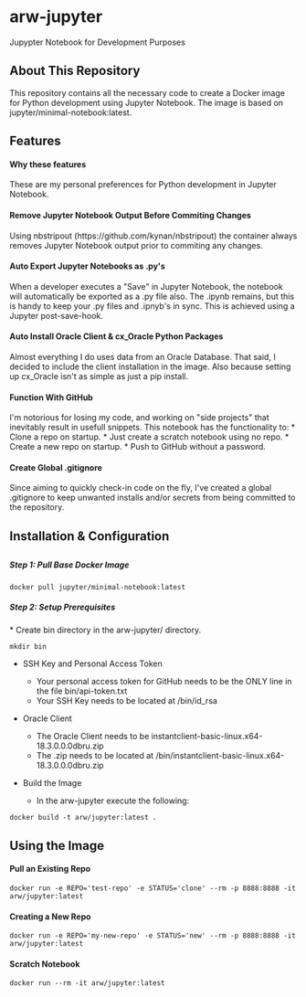 # arw-jupyter
Jupypter Notebook for Development Purposes

<h2>About This Repository</h2>
This repository contains all the necessary code to create a Docker image for Python development using Jupyter Notebook. The image is based on jupyter/minimal-notebook:latest.


<h2>Features</h2>
<h4>Why these features</h4>
These are my personal preferences for Python development in Jupyter Notebook.

<h4>Remove Jupyter Notebook Output Before Commiting Changes</h4>
Using nbstripout (https://github.com/kynan/nbstripout) the container always removes Jupyter Notebook output prior to commiting any changes.

<h4>Auto Export Jupyter Notebooks as .py's</h4>
When a developer executes a "Save" in Jupyter Notebook, the notebook will automatically be exported as a .py file also. The .ipynb remains, but this is handy to keep your .py files and .ipnyb's in sync. This is achieved using a Jupyter post-save-hook.

<h4>Auto Install Oracle Client & cx_Oracle Python Packages</h4>
Almost everything I do uses data from an Oracle Database. That said, I decided to include the client installation in the image. Also because setting up cx_Oracle isn't as simple as just a pip install.

<h4>Function With GitHub</h4>
I'm notorious for losing my code, and working on "side projects" that inevitably result in usefull snippets. This notebook has the functionality to:
* Clone a repo on startup.
* Just create a scratch notebook using no repo.
* Create a new repo on startup.
* Push to GitHub without a password.

<h4>Create Global .gitignore</h4>
Since aiming to quickly check-in code on the fly, I've created a global .gitignore to keep unwanted installs and/or secrets from being committed to the repository.


<h2>Installation & Configuration<h2>
<h5>Step 1: Pull Base Docker Image</h5>

```
docker pull jupyter/minimal-notebook:latest 
```

<h5>Step 2: Setup Prerequisites</h5>
* Create bin directory in the arw-jupyter/ directory.

```
mkdir bin 
```

* SSH Key and Personal Access Token
  - Your personal access token for GitHub needs to be the ONLY line in the file bin/api-token.txt
  - Your SSH Key needs to be located at /bin/id_rsa

* Oracle Client
  - The Oracle Client needs to be instantclient-basic-linux.x64-18.3.0.0.0dbru.zip
  - The .zip needs to be located at /bin/instantclient-basic-linux.x64-18.3.0.0.0dbru.zip

* Build the Image
  - In the arw-jupyter execute the following:
 
``` docker build -t arw/jupyter:latest . ```

<h2>Using the Image</h2>

<h4>Pull an Existing Repo</h4>

``` docker run -e REPO='test-repo' -e STATUS='clone' --rm -p 8888:8888 -it arw/jupyter:latest ```

<h4>Creating a New Repo</h4>

``` docker run -e REPO='my-new-repo' -e STATUS='new' --rm -p 8888:8888 -it arw/jupyter:latest ```

<h4>Scratch Notebook</h4>

``` docker run --rm -it arw/jupyter:latest ```
